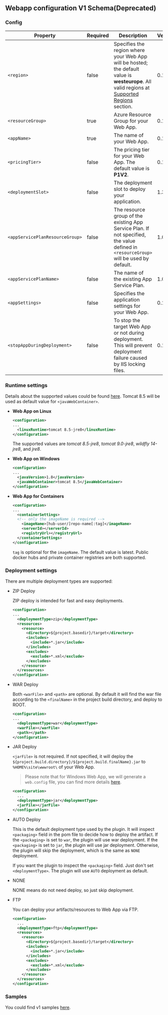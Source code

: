 ## Webapp configuration V1 Schema(Deprecated)

### Config

Property | Required | Description | Version
---|---|---|---
`<region>` | false | Specifies the region where your Web App will be hosted; the default value is **westeurope**. All valid regions at [Supported Regions](#region) section. | 0.1.0+
`<resourceGroup>` | true | Azure Resource Group for your Web App. | 0.1.0+
`<appName>` | true | The name of your Web App. | 0.1.0+
`<pricingTier>` | false | The pricing tier for your Web App. The default value is **P1V2**.| 0.1.0+
`<deploymentSlot>` | false | The deployment slot to deploy your application. | 1.3.0+
`<appServicePlanResourceGroup>` | false | The resource group of the existing App Service Plan. If not specified, the value defined in `<resourceGroup>` will be used by default. | 1.0.0+
`<appServicePlanName>` | false | The name of the existing App Service Plan. | 1.0.0+
`<appSettings>` | false | Specifies the application settings for your Web App. | 0.1.0+
`<stopAppDuringDeployment>` | false | To stop the target Web App or not during deployment. This will prevent deployment failure caused by IIS locking files. | 0.1.4+
  

### Runtime settings

  Details about the supported values could be found [here](README.md). Tomcat 8.5 will be used as default value for `<javaWebContainer>`.
  
- **Web App on Linux**
  ```xml
  <configuration>
  ...
    <linuxRuntime>tomcat 8.5-jre8</linuxRuntime>
  </configuration>
  ```
  The supported values are *tomcat 8.5-jre8*, *tomcat 9.0-jre8*, *wildfly 14-jre8*, and *jre8*.

- **Web App on Windows**
  ```xml
  <configuration>
  ...
    <javaVersion>1.8</javaVersion>
    <javaWebContainer>tomcat 8.5</javaWebContainer>
  </configuration>
  ```

- **Web App for Containers**    
  ```xml
  <configuration>
  ...
    <containerSettings>
    <!-- only the imageName is required --> 
      <imageName>[hub-user/]repo-name[:tag]</imageName>
      <serverId></serverId>
      <registryUrl></registryUrl>
    </containerSettings>
  </configuration>
  ```

    `tag` is optional for the `imageName`. The default value is latest. Public docker hubs and private container registries are both supported.


### Deployment settings

  There are multiple deployment types are supported:
    
- ZIP Deploy
    
  ZIP deploy is intended for fast and easy deployments.
  ```xml
  <configuration>
  ...
    <deploymentType>zip</deploymentType>
    <resources>
      <resource>
        <directory>${project.basedir}/target</directory>
        <includes>
          <include>*.jar</include>
        </includes>
        <excludes>
          <exclude>*.xml</exclude>
        </excludes>
      </resource>
    </resources>
  </configuration>
  ```
- WAR Deploy
    
  Both `<warFile>` and `<path>` are optional. By default it will find the war file according to the `<finalName>` in the  project build directory, and deploy to ROOT.
  ```xml
  <configuration>
  ...
    <deploymentType>war</deploymentType>
    <warFile></warFile>
    <path></path>
  </configuration>
  ```
- JAR Deploy
    
  `<jarFile>` is not required. If not specified, it will deploy the `${project.build.directory}/${project.build.finalName}.jar` to `%HOME%\site\wwwroot\` of your Web App. 
  > Please note that for Windows Web App, we will generate a `web.config` file, you can find more details [here](../docs/web-config.md).
  ```xml
  <configuration>
    ...
    <deploymentType>jar</deploymentType>
    <jarFile></jarFile>
  </configuration>
  ```
    
- AUTO Deploy

  This is the default deployment type used by the plugin. It will inspect `<packaging>` field in the pom file to decide how to deploy the artifact. If the `<packaging>` is set to `war`, the plugin will use war deployment. If the `<packaging>` is set to `jar`, the plugin will use jar deployment. Otherwise, the plugin will skip the deployment, which is the same as `NONE` deployment.

  If you want the plugin to inspect the `<packaging>` field. Just don't set `<deploymentType>`. The plugin will use `AUTO` deployment as default.


- NONE

  NONE means do not need deploy, so just skip deployment.

- FTP
 
  You can deploy your artifacts/resources to Web App via FTP.
  ```xml
  <configuration>
    ...
    <deploymentType>ftp</deploymentType>
    <resources>
      <resource>
        <directory>${project.basedir}/target</directory>
        <includes>
          <include>*.jar</include>
        </includes>
        <excludes>
          <exclude>*.xml</exclude>
        </excludes>
      </resource>
    </resources>
  </configuration>
  ```

### Samples
You could find v1 samples [here](../docs/web-app-samples-v1.md).